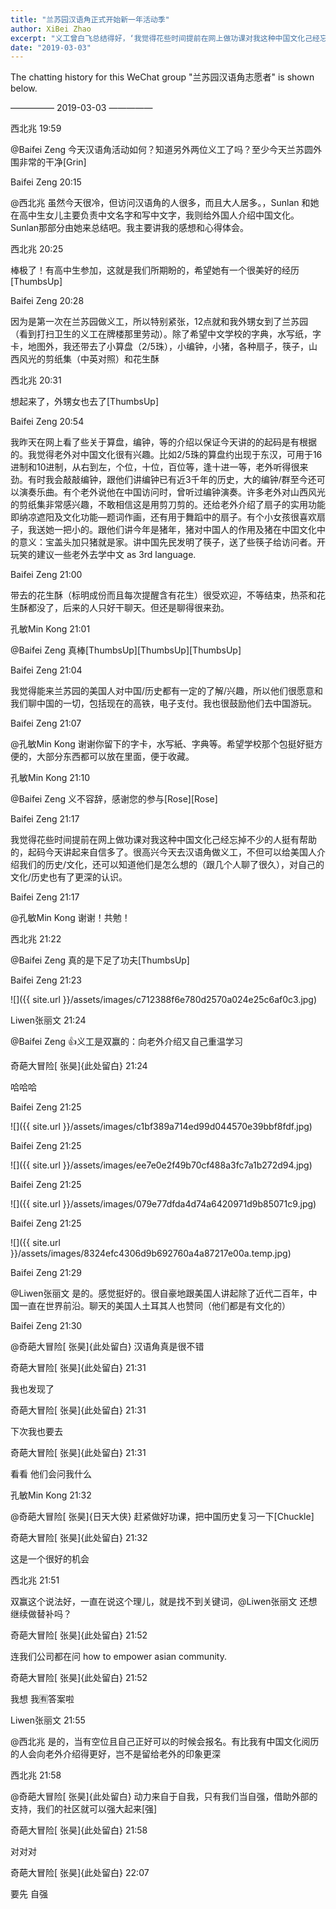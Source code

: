 ```yaml
---
title: "兰苏园汉语角正式开始新一年活动季"
author: XiBei Zhao
excerpt: "义工曾白飞总结得好，‘我觉得花些时间提前在网上做功课对我这种中国文化己经忘掉不少的人挺有帮助的，起码今天讲起来自信多了。很高兴今天去汉语角做义工，不但可以给美国人介绍我们的历史/文化，还可以知道他们是怎么想的（跟几个人聊了很久），对自己的文化/历史也有了更深的认识。’"
date: "2019-03-03"
---
```


The chatting history for this WeChat group "兰苏园汉语角志愿者" is shown below.

—————  2019-03-03  —————

西北兆  19:59

@Baifei Zeng 今天汉语角活动如何？知道另外两位义工了吗？至少今天兰苏圆外围非常的干净[Grin]

Baifei Zeng  20:15

@西北兆 虽然今天很冷，但访问汉语角的人很多，而且大人居多。，Sunlan 和她在高中生女儿主要负责中文名字和写中文字，我则给外国人介绍中国文化。Sunlan那部分由她来总结吧。我主要讲我的感想和心得体会。

西北兆  20:25

棒极了！有高中生参加，这就是我们所期盼的，希望她有一个很美好的经历[ThumbsUp]

Baifei Zeng  20:28

因为是第一次在兰苏园做义工，所以特别紧张，12点就和我外甥女到了兰苏园（看到打扫卫生的义工在牌楼那里劳动）。除了希望中文学校的字典，水写纸，字卡，地图外，我还带去了小算盘（2/5珠），小编钟，小猪，各种扇子，筷子，山西风光的剪纸集（中英对照）和花生酥

西北兆  20:31

想起来了，外甥女也去了[ThumbsUp]

Baifei Zeng  20:54

我昨天在网上看了些关于算盘，编钟，等的介绍以保证今天讲的的起码是有根据的。我觉得老外对中国文化很有兴趣。比如2/5珠的算盘约出现于东汉，可用于16进制和10进制，从右到左，个位，十位，百位等，逢十进一等，老外听得很来劲。有时我会敲敲编钟，跟他们讲编钟已有近3千年的历史，大的编钟/群至今还可以演奏乐曲。有个老外说他在中国访问时，曾听过编钟演奏。许多老外对山西风光的剪纸集非常感兴趣，不敢相信这是用剪刀剪的。还给老外介绍了扇子的实用功能即纳凉遮阳及文化功能—题词作画，还有用于舞蹈中的扇子。有个小女孩很喜欢扇子，我送她一把小的。跟他们讲今年是猪年，猪对中国人的作用及猪在中囯文化中的意义：宝盖头加只猪就是家。讲中国先民发明了筷子，送了些筷子给访问者。开玩笑的建议一些老外去学中文 as 3rd language.

Baifei Zeng  21:00

带去的花生酥（标明成份而且每次提醒含有花生）很受欢迎，不等结束，热茶和花生酥都没了，后来的人只好干聊天。但还是聊得很来劲。

孔敏Min Kong  21:01

@Baifei Zeng 真棒[ThumbsUp][ThumbsUp][ThumbsUp]

Baifei Zeng  21:04

我觉得能来兰苏园的美国人对中国/历史都有一定的了解/兴趣，所以他们很愿意和我们聊中国的一切，包括现在的高铁，电子支付。我也很鼓励他们去中国游玩。

Baifei Zeng  21:07

@孔敏Min Kong 谢谢你留下的字卡，水写紙、字典等。希望学校那个包挺好挺方便的，大部分东西都可以放在里面，便于收藏。

孔敏Min Kong  21:10

@Baifei Zeng 义不容辞，感谢您的参与[Rose][Rose]

Baifei Zeng  21:17

我觉得花些时间提前在网上做功课对我这种中国文化己经忘掉不少的人挺有帮助的，起码今天讲起来自信多了。很高兴今天去汉语角做义工，不但可以给美国人介绍我们的历史/文化，还可以知道他们是怎么想的（跟几个人聊了很久），对自己的文化/历史也有了更深的认识。

Baifei Zeng  21:17

@孔敏Min Kong 谢谢！共勉！

西北兆  21:22

@Baifei Zeng 真的是下足了功夫[ThumbsUp]

Baifei Zeng  21:23

![]({{ site.url }}/assets/images/c712388f6e780d2570a024e25c6af0c3.jpg)

Liwen张丽文  21:24

@Baifei Zeng 👍义工是双赢的：向老外介绍又自己重温学习

奇葩大冒险[ 张昊]{此处留白}  21:24

哈哈哈

Baifei Zeng  21:25

![]({{ site.url }}/assets/images/c1bf389a714ed99d044570e39bbf8fdf.jpg)

Baifei Zeng  21:25

![]({{ site.url }}/assets/images/ee7e0e2f49b70cf488a3fc7a1b272d94.jpg)

Baifei Zeng  21:25

![]({{ site.url }}/assets/images/079e77dfda4d74a6420971d9b85071c9.jpg)

Baifei Zeng  21:25

![]({{ site.url }}/assets/images/8324efc4306d9b692760a4a87217e00a.temp.jpg)

Baifei Zeng  21:29

@Liwen张丽文 是的。感觉挺好的。很自豪地跟美国人讲起除了近代二百年，中国一直在世界前沿。聊天的美国人土耳其人也赞同（他们都是有文化的）

Baifei Zeng  21:30

@奇葩大冒险[ 张昊]{此处留白} 汉语角真是很不错

奇葩大冒险[ 张昊]{此处留白}  21:31

我也发现了

奇葩大冒险[ 张昊]{此处留白}  21:31

下次我也要去

奇葩大冒险[ 张昊]{此处留白}  21:31

看看 他们会问我什么

孔敏Min Kong  21:32

@奇葩大冒险[ 张昊]{日天大侠} 赶紧做好功课，把中国历史复习一下[Chuckle]

奇葩大冒险[ 张昊]{此处留白}  21:32

这是一个很好的机会

西北兆  21:51

双赢这个说法好，一直在说这个理儿，就是找不到关键词，@Liwen张丽文 还想继续做替补吗？

奇葩大冒险[ 张昊]{此处留白}  21:52

连我们公司都在问 how to empower asian community.

奇葩大冒险[ 张昊]{此处留白}  21:52

我想 我🈶️答案啦

Liwen张丽文  21:55

@西北兆 是的，当有空位且自己正好可以的时候会报名。有比我有中国文化阅历的人会向老外介绍得更好，岂不是留给老外的印象更深

西北兆  21:58

@奇葩大冒险[ 张昊]{此处留白} 动力来自于自我，只有我们当自强，借助外部的支持，我们的社区就可以强大起来[强]

奇葩大冒险[ 张昊]{此处留白}  21:58

对对对

奇葩大冒险[ 张昊]{此处留白}  22:07

要先 自强
